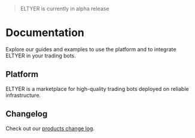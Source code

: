 > ELTYER is currently in alpha release 

# Documentation
Explore our guides and examples to use the platform and to integrate 
ELTYER in your trading bots.  

## Platform
ELTYER is a marketplace for high-quality trading bots deployed on reliable infrastructure.

## Changelog
Check out our [products change log](https://eltyer.com/blog/changelog).
